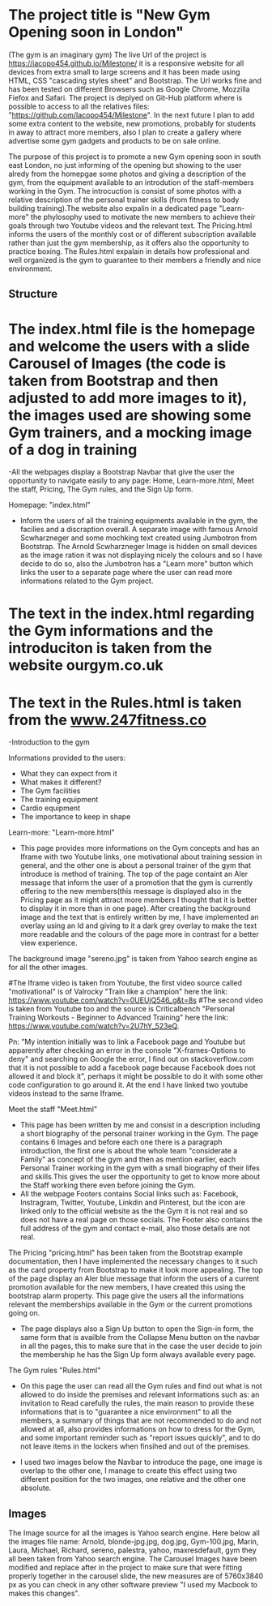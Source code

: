 # The project title is "New Gym Opening soon in London" 
(The gym is an imaginary gym)
The live Url of the project is https://iacopo454.github.io/Milestone/ it is a responsive website for all devices from extra small to large screens and it has been made using HTML, CSS "cascading styles sheet" and Bootstrap.
The Url works fine and has been tested on different Browsers such as Google Chrome, Mozzilla Fiefox and Safari.
The project is deplyed on Git-Hub platform where is possible to access to all the relatives files: "https://github.com/Iacopo454/Milestone".
In the next future I plan to add some extra content to the website, new promotions, probably for students in away to attract more members, also I plan to create a gallery where advertise some gym gadgets and products to be on sale online.

The purpose of this project is to promote a new Gym opening soon in south east London, no just informing of the opening but showing to the user alredy from the homepgae some photos and giving a description of the gym, from the equipment available to an introdution of the staff-members working in the Gym. The introcuction is consist of some photos with a relative description of the personal trainer skills (from fitness to body building training).The website also expalin in a dedicated page "Learn-more" the phylosophy used to motivate the new members to achieve their goals through two Youtube videos and the relevant text. The Pricing.html  informs the users of the monthly cost or of different subscription available rather than just the gym membership, as it offers also the opportunity to practice boxing.
The Rules.html expalain in details how professional and well organized is the gym to guarantee to their members a friendly and nice environment.  


## Structure 

# The index.html file is the homepage and welcome the users with a slide Carousel of Images (the code is taken from Bootstrap and then adjusted to add more images to it), the images used are showing some Gym trainers, and a mocking image of a dog in training 

-All the webpages display a Bootstrap Navbar that give the user the opportunity to navigate easily to any page: Home, Learn-more.html, Meet the staff, Pricing, The Gym rules, and the Sign Up form. 

Homepage: "index.html" 
- Inform the users of all the training equipments available in the gym, the facilies and a discraption overall. A separate image with famous Arnold Scwharzneger and some mochking text created using Jumbotron from Bootstrap.
The Arnold Scwharzneger Image is hidden on small devices as the image ration it was not displaying nicely the colours and so I have decide to do so, also the Jumbotron has a "Learn more" button which links the user to a separate page where the user can read more informations related to the Gym project.

# The text in the index.html regarding the Gym informations and the introduciton is taken from the website ourgym.co.uk 
# The text in the Rules.html is taken from the www.247fitness.co

 -Introduction to the gym
 
  Informations provided to the users: 
  - What they can expect from it 
  - What makes it different?
 - The Gym facilities
 - The training equipment
 - Cardio equipment
 - The importance to keep in shape 


Learn-more: "Learn-more.html"
- This page provides more informations on the Gym concepts and has an Iframe with two Youtube links, one motivational about training session in general, and the other one is about a personal trainer of the gym that introduce is method of training. 
The top of the page containt an Aler message that inform the user of a promotion that the gym is currently offering to the new members(this message is displayed also in the Pricing page as it might attract more members I thought that it is better to display it in more than in one page).
After creating the background image and the text that is entirely written by me, I have implemented an overlay using an Id and giving to it a dark grey overlay to make the text more readable and the colours of the page more in contrast for a better view experience.

The background image "sereno.jpg" is taken from Yahoo search engine as for all the other images. 

#The Iframe video is taken from Youtube, the first video source called "motivational" is of Valrocky "Train like a champion" here the link: https://www.youtube.com/watch?v=0UEUjQ546_g&t=8s
#The second video is taken from Youtube too and the source is Criticalbench "Personal Training Workouts - Beginner to Advanced Training" here the link: https://www.youtube.com/watch?v=2U7hY_523eQ.

Pn: "My intention initially was to link a Facebook page and Youtube but apparently after checking an error in the console "X-frames-Options to deny" and searching on Google the error, I find out on stackoverflow.com that it is not possible to add a facebook page because Facebook does not allowed it and block it", perhaps it might be possible to do it with some other code configuration to go around it.
At the end I have linked two youtube videos instead to the same Iframe.


 

Meet the staff "Meet.html"
- This page has been written by me and consist in a description including a short biography of the personal trainer working in the Gym. 
The page contains 6 Images and before each one there is a paragraph introduction, the first one is about the whole team "considerate a Family" as concept of the gym and then as mention earlier, each Personal Trainer  working in the gym with a small biography of their lifes and skills.This gives the user the opportunity to get to know more about the Staff working there even before joining the Gym.
- All the webpage Footers contains Social links such as: Facebook, Instragram, Twitter, Youtube, Linkdin and Pinterest, but the icon are linked only to the official website as the the Gym it is not real and so does not have a real page on those socials. The Footer also contains the full address of the gym and contact e-mail, also those details are not real. 

The Pricing "pricing.html" has been taken from the Bootstrap example documentation, then I have implemented the necessary changes to it such as the card property from Bootstrap to make it look more appealing.
The top of the page display an Aler blue message that inform the users of a current promotion available for the new members, I have created this using the bootstrap alarm property. 
This page give the users all the informations relevant the memberships available in the Gym or the current promotions going on.
- The page displays also a Sign Up button to open the Sign-in form, the same form that is availble from the Collapse Menu button on the navbar in all the pages, this to make sure that in the case the user decide to join the membership he has the Sign Up form always available every page.


The Gym rules "Rules.html" 
- On this page the user can read all the Gym rules and find out what is not allowed to do inside the premises and relevant informations such as: 
an invitation to Read carefully the rules, the main reason to provide these informations that is to "guarantee a nice environment" to all the members, a summary of things that are not recommended to do and not allowed at all, also provides informations on how to dress for the Gym, and some important reminder such as "report issues quickly", and to do not leave items in the lockers when finsihed and out of the premises.

- I used two images below the Navbar to introduce the page, one image is overlap to the other one,  I manage to create this effect using two different position for the two images, one relative and the other one absolute. 

## Images 
The Image source for all the images is Yahoo search engine.
Here below all the images file name:
Arnold, blonde-jpg.jpg, dog.jpg, Gym-100.jpg, Marin, Laura, Michael, Richard, sereno, palestra, yahoo, maxresdefault, gym they all been taken from Yahoo search engine. 
The Carousel Images have been modified and replace after in the project to make sure that were fitting properly together in the carousel slide, the new measures are of 5760x3840 px as you can check in any other software preview "I used my Macbook to makes this changes". 


















